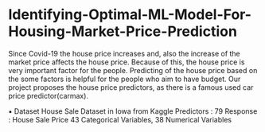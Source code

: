 # Identifying-Optimal-ML-Model-For-Housing-Market-Price-Prediction



Since Covid-19 the house price increases and, also the increase of the market price affects the house price. Because of this, the house price is very important factor for the people. Predicting of the house price based on the some factors is helpful for the people who aim to have budget. Our project proposes the house price predictors, as there is a famous used car price predictor(carmax).


▪ Dataset
House Sale Dataset in Iowa from Kaggle Predictors : 79
Response : House Sale Price
43 Categorical Variables, 38 Numerical Variables
